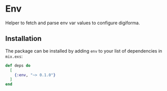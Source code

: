 # Env

Helper to fetch and parse env var values to configure digiforma.

## Installation

The package can be installed by adding `env` to your list of dependencies in
`mix.exs`:

```elixir
def deps do
  [
    {:env, "~> 0.1.0"}
  ]
end
```

